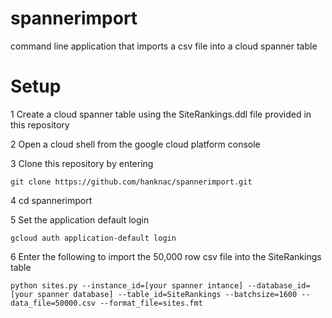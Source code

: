# spannerimport
command line application that imports a csv file into a cloud spanner table

# Setup

1 Create a cloud spanner table using the SiteRankings.ddl file provided in this repository

2 Open a cloud shell from the google cloud platform console

3 Clone this repository by entering

    git clone https://github.com/hanknac/spannerimport.git

4 cd spannerimport

5 Set the application default login

    gcloud auth application-default login

6 Enter the following to import the 50,000 row csv file into the SiteRankings table

    python sites.py --instance_id=[your spanner intance] --database_id=[your spanner database] --table_id=SiteRankings --batchsize=1600 --data_file=50000.csv --format_file=sites.fmt
    
